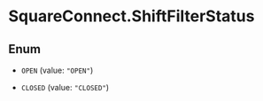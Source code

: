 # SquareConnect.ShiftFilterStatus

## Enum


* `OPEN` (value: `"OPEN"`)

* `CLOSED` (value: `"CLOSED"`)


